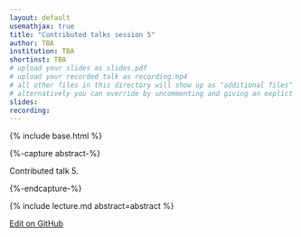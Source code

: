 ```yaml
---
layout: default
usemathjax: true
title: "Contributed talks session 5"
author: TBA
institution: TBA
shortinst: TBA
# upload your slides as slides.pdf
# upload your recorded talk as recording.mp4
# all other files in this directory will show up as "additional files"
# alternatively you can override by uncommenting and giving an explict URL:
slides: 
recording: 
---
```

{% include base.html %}

{%-capture abstract-%}

Contributed talk 5.

{%-endcapture-%}

<div class="col-xs-12" markdown="1">
{% include lecture.md abstract=abstract %}

[Edit on GitHub](https://github.com/EinsteinToolkit/et2021uiuc/edit/master/{{page.path}})
</div>
